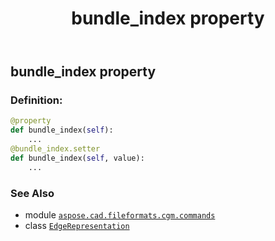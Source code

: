 ﻿---
title: bundle_index property
second_title: Aspose.CAD for Python via .NET API References
description: 
type: docs
weight: 60
url: /python-net/aspose.cad.fileformats.cgm.commands/edgerepresentation/bundle_index/
is_root: false
---

## bundle_index property

### Definition:
```python
@property
def bundle_index(self):
    ...
@bundle_index.setter
def bundle_index(self, value):
    ...
```

### See Also
* module [`aspose.cad.fileformats.cgm.commands`](../../)
* class [`EdgeRepresentation`](/cad/python-net/aspose.cad.fileformats.cgm.commands/edgerepresentation)
